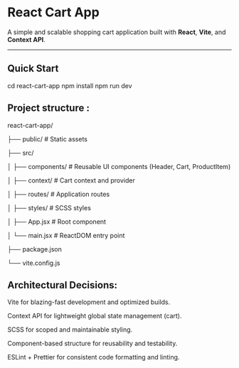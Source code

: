 # React Cart App

A simple and scalable shopping cart application built with **React**, **Vite**, and **Context API**.

---

## Quick Start

cd react-cart-app
npm install
npm run dev


Project structure :
---

react-cart-app/

├── public/              # Static assets

├── src/

│   ├── components/      # Reusable UI components (Header, Cart, ProductItem)

│   ├── context/         # Cart context and provider

│   ├── routes/          # Application routes

│   ├── styles/          # SCSS styles

│   ├── App.jsx          # Root component

│   └── main.jsx         # ReactDOM entry point

├── package.json

└── vite.config.js


Architectural Decisions:
---

Vite for blazing-fast development and optimized builds.

Context API for lightweight global state management (cart).

SCSS for scoped and maintainable styling.

Component-based structure for reusability and testability.

ESLint + Prettier for consistent code formatting and linting.
